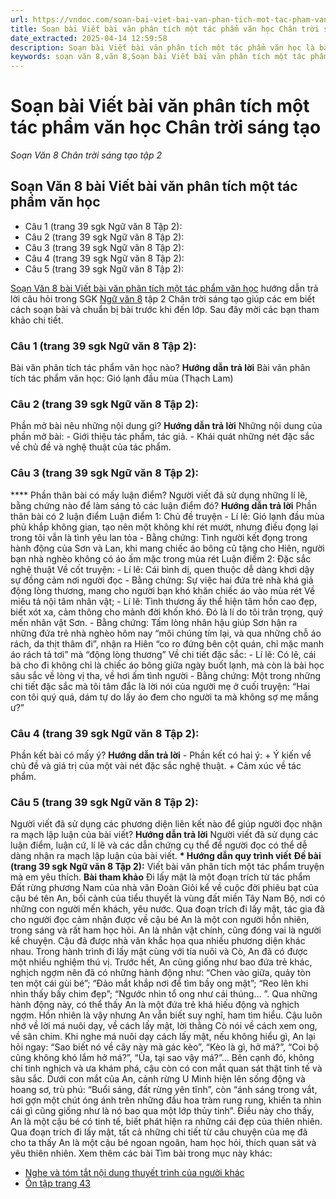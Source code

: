 ```yaml
---
url: https://vndoc.com/soan-bai-viet-bai-van-phan-tich-mot-tac-pham-van-hoc-chan-troi-sang-tao-313769
title: Soạn bài Viết bài văn phân tích một tác phẩm văn học Chân trời sáng tạo - Soạn Văn 8 Chân trời sáng tạo tập 2 - VnDoc.com
date_extracted: 2025-04-14 12:59:58
description: Soạn bài Viết bài văn phân tích một tác phẩm văn học là bài soạn bài mẫu thuộc chương trình Ngữ văn lớp 8 Chân trời sáng tạo, học kì 2. Mời các bạn cùng tham khảo bài soạn để chuẩn bị cho bài học sắp tới của mình.
keywords: soạn văn 8,văn 8,Soạn bài Viết bài văn phân tích một tác phẩm văn học,ngữ văn 8,soan van 8,soạn văn lớp 8,giải văn 8,soạn văn 8 tập 2,soạn văn 8 Viết bài văn phân tích một tác phẩm văn học,soạn Viết bài văn phân tích một tác phẩm văn học,soạn văn 8 chân trời sáng tạo,văn 8 chân trời sáng tạo,ngữ văn 8 chân trời sáng tạo,Viết bài văn phân tích một tác phẩm văn học,soạn bài Viết bài văn phân tích một tác phẩm văn học ngữ văn 8 ctst,soạn văn 8 ctst
---
```


# Soạn bài Viết bài văn phân tích một tác phẩm văn học Chân trời sáng tạo
 _Soạn Văn 8 Chân trời sáng tạo tập 2_
## Soạn Văn 8 bài Viết bài văn phân tích một tác phẩm văn học
  * Câu 1 \(trang 39 sgk Ngữ văn 8 Tập 2\): 
  * Câu 2 \(trang 39 sgk Ngữ văn 8 Tập 2\): 
  * Câu 3 \(trang 39 sgk Ngữ văn 8 Tập 2\):
  * Câu 4 \(trang 39 sgk Ngữ văn 8 Tập 2\): 
  * Câu 5 \(trang 39 sgk Ngữ văn 8 Tập 2\): 

[Soạn Văn 8 bài Viết bài văn phân tích một tác phẩm văn học](<https://vndoc.com/soan-bai-viet-bai-van-phan-tich-mot-tac-pham-van-hoc-chan-troi-sang-tao-313769>) hướng dẫn trả lời câu hỏi trong SGK [Ngữ văn 8](<https://vndoc.com/ngu-van-lop8>) tập 2 Chân trời sáng tạo giúp các em biết cách soạn bài và chuẩn bị bài trước khi đến lớp. Sau đây mời các bạn tham khảo chi tiết.
### **Câu 1 \(trang 39 sgk Ngữ văn 8 Tập 2\):**
Bài văn phân tích tác phẩm văn học nào?
**Hướng dẫn trả lời**
Bài văn phân tích tác phẩm văn học: Gió lạnh đầu mùa \(Thạch Lam\)
### **Câu 2 \(trang 39 sgk Ngữ văn 8 Tập 2\):**
Phần mở bài nêu những nội dung gì?
**Hướng dẫn trả lời**
Những nội dung của phần mở bài:
\- Giới thiệu tác phẩm, tác giả.
\- Khái quát những nét đặc sắc về chủ đề và nghệ thuật của tác phẩm.
### **Câu 3 \(trang 39 sgk Ngữ văn 8 Tập 2\):**
**** Phần thân bài có mấy luận điểm? Người viết đã sử dụng những lí lẽ, bằng chứng nào để làm sáng tỏ các luận điểm đó?
**Hướng dẫn trả lời**
Phần thân bài có 2 luận điểm
Luận điểm 1: Chủ đề truyện
\- Lí lẽ: Gió lạnh đầu mùa phủ khắp không gian, tạo nên một không khí rét mướt, nhưng điều đọng lại trong tôi vẫn là tình yêu lan tỏa
\- Bằng chứng: Tình người kết đọng trong hành động của Sơn và Lan, khi mang chiếc áo bông cũ tặng cho Hiên, người bạn nhà nghèo không có áo ấm mặc trong mùa rét
Luận điểm 2: Đặc sắc nghệ thuật
Về cốt truyện:
\- Lí lẽ: Cái bình dị, quen thuộc dễ dàng khơi dậy sự đồng cảm nơi người đọc
\- Bằng chứng: Sự việc hai đứa trẻ nhà khá giả động lòng thương, mang cho người bạn khó khăn chiếc áo vào mùa rét
Về miêu tả nội tâm nhân vật;
\- Lí lẽ: Tình thương ấy thể hiện tâm hồn cao đẹp, biết xót xa, cảm thông cho mảnh đời khốn khó. Đó là lí do tôi trân trọng, quý mến nhân vật Sơn.
\- Bằng chứng: Tấm lòng nhân hậu giúp Sơn hận ra những đứa trẻ nhà nghèo hôm nay “môi chúng tím lại, và qua những chỗ áo rách, da thịt thâm đi”, nhận ra Hiên “co ro đứng bên cột quán, chỉ mặc manh áo rách tả tơi” mà “động lòng thương”
Về chi tiết đặc sắc:
\- Lí lẽ: Có lẽ, cái bà cho đi không chỉ là chiếc áo bông giữa ngày buốt lạnh, mà còn là bài học sâu sắc về lòng vị tha, về hơi ấm tình người
\- Bằng chứng: Một trong những chi tiết đặc sắc mà tôi tâm đắc là lời nói của người mẹ ở cuối truyện: “Hai con tôi quý quá, dám tự do lấy áo đem cho người ta mà không sợ mẹ mắng ư?”
### **Câu 4 \(trang 39 sgk Ngữ văn 8 Tập 2\):**
Phần kết bài có mấy ý?
**Hướng dẫn trả lời**
\- Phần kết có hai ý:
\+ Ý kiến về chủ đề và giá trị của một vài nét đặc sắc nghệ thuật.
\+ Cảm xúc về tác phẩm.
### **Câu 5 \(trang 39 sgk Ngữ văn 8 Tập 2\):**
Người viết đã sử dụng các phương diện liên kết nào để giúp người đọc nhận ra mạch lập luận của bài viết?
**Hướng dẫn trả lời**
Người viết đã sử dụng các luận điểm, luận cứ, lí lẽ và các dẫn chứng cụ thể để người đọc có thể dễ dàng nhận ra mạch lập luận của bài viết.
**\* Hướng dẫn quy trình viết**
**Đề bài \(trang 39 sgk Ngữ văn 8 Tập 2\):**
Viết bài văn phân tích một tác phẩm truyện mà em yêu thích.
**Bài tham khảo**
Đi lấy mật là một đoạn trích từ tác phẩm Đất rừng phương Nam của nhà văn Đoàn Giỏi kể về cuộc đời phiêu bạt của cậu bé tên An, bối cảnh của tiểu thuyết là vùng đất miền Tây Nam Bộ, nơi có những con người mến khách, yêu nước. Qua đoạn trích đi lấy mật, tác gia đã cho người đọc cảm nhận được về cậu bé An là một con người hồn nhiên, trong sáng và rất ham học hỏi.
An là nhân vật chính, cũng đóng vai là người kể chuyện. Cậu đã được nhà văn khắc họa qua nhiều phương diện khác nhau. Trong hành trình đi lấy mật cùng với tía nuôi và Cò, An đã có được một nhiều nghiệm thú vị. Trước hết, An cũng giống như bao đứa trẻ khác, nghịch ngợm nên đã có những hành động như: “Chen vào giữa, quảy tòn ten một cái gùi bé”; “Đảo mắt khắp nơi để tìm bầy ong mật”; “Reo lên khi nhìn thấy bầy chim đẹp”; “Ngước nhìn tổ ong như cái thúng… ”. Qua những hành động này, có thể thấy An là một đứa trẻ khá hiếu động và nghịch ngợm.
Hồn nhiên là vậy nhưng An vẫn biết suy nghĩ, ham tìm hiểu. Cậu luôn nhớ về lời má nuôi dạy, về cách lấy mật, lời thằng Cò nói về cách xem ong, về sân chim. Khi nghe má nuôi dạy cách lấy mật, nếu không hiểu gì, An lại hỏi ngay: “Sao biết nó về cây này mà gác kèo”, “Kèo là gì, hở má?”, “Coi bộ cũng không khó lắm hở má?”, “Ủa, tại sao vậy má?”... Bên cạnh đó, không chỉ tinh nghịch và ưa khám phá, cậu còn có con mắt quan sát thật tinh tế và sâu sắc. Dưới con mắt của An, cảnh rừng U Minh hiện lên sống động và hoang sơ, trù phú: “Buổi sáng, đất rừng yên tĩnh”, còn “ánh sáng trong vắt, hơi gợn một chút óng ánh trên những đầu hoa tràm rung rung, khiến ta nhìn cái gì cũng giống như là nó bao qua một lớp thủy tinh”. Điều này cho thấy, An là một cậu bé có tinh tế, biết phát hiện ra những cái đẹp của thiên nhiên.
Qua đoạn trích đi lấy mật, tất cả những chi tiết từ câu chuyện của mẹ đã cho ta thấy An là một cậu bé ngoan ngoãn, ham học hỏi, thích quan sát và yêu thiên nhiên.
Xem thêm các bài Tìm bài trong mục này khác:
  * [Nghe và tóm tắt nội dung thuyết trình của người khác](</soan-bai-nghe-va-tom-tat-noi-dung-thuyet-trinh-cua-nguoi-khac-chan-troi-sang-tao-313770>)
  * [Ôn tập trang 43](</soan-bai-on-tap-trang-43-313772>)


